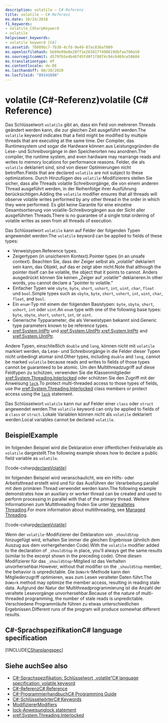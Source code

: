 ```yaml
---
description: volatile – C#-Referenz
title: volatile – C#-Referenz
ms.date: 10/24/2018
f1_keywords:
- volatile_CSharpKeyword
- volatile
helpviewer_keywords:
- volatile keyword [C#]
ms.assetid: 78089bc7-7b38-4cfd-9e49-87ac036af009
ms.openlocfilehash: bb89e99e8e28ff1e263817f498619dbfae700a50
ms.sourcegitcommit: d579fb5e4b46745fd0f1f8874c94c6469ce58604
ms.translationtype: HT
ms.contentlocale: de-DE
ms.lasthandoff: 08/30/2020
ms.locfileid: "89141698"
---
```

# <a name="volatile-c-reference"></a><span data-ttu-id="79c2c-103">volatile (C#-Referenz)</span><span class="sxs-lookup"><span data-stu-id="79c2c-103">volatile (C# Reference)</span></span>

<span data-ttu-id="79c2c-104">Das Schlüsselwort `volatile` gibt an, dass ein Feld von mehreren Threads geändert werden kann, die zur gleichen Zeit ausgeführt werden.</span><span class="sxs-lookup"><span data-stu-id="79c2c-104">The `volatile` keyword indicates that a field might be modified by multiple threads that are executing at the same time.</span></span> <span data-ttu-id="79c2c-105">Der Compiler, das Runtimesystem und sogar die Hardware können aus Leistungsgründen die Lese- und Schreibvorgänge in den Speicherorten neu anordnen.</span><span class="sxs-lookup"><span data-stu-id="79c2c-105">The compiler, the runtime system, and even hardware may rearrange reads and writes to memory locations for performance reasons.</span></span> <span data-ttu-id="79c2c-106">Felder, die als `volatile` deklariert sind, sind von dieser Optimierungen nicht betroffen.</span><span class="sxs-lookup"><span data-stu-id="79c2c-106">Fields that are declared `volatile` are not subject to these optimizations.</span></span> <span data-ttu-id="79c2c-107">Durch Hinzufügen des `volatile`-Modifizierers stellen Sie sicher, dass alle Threads volatile Schreibvorgänge, die von einem anderen Thread ausgeführt werden, in der Reihenfolge ihrer Ausführung berücksichtigen.</span><span class="sxs-lookup"><span data-stu-id="79c2c-107">Adding the `volatile` modifier ensures that all threads will observe volatile writes performed by any other thread in the order in which they were performed.</span></span> <span data-ttu-id="79c2c-108">Es gibt keine Garantie für eine einzelne Gesamtsortierung von volatile-Schreibvorgängen aus der Sicht aller ausgeführten Threads.</span><span class="sxs-lookup"><span data-stu-id="79c2c-108">There is no guarantee of a single total ordering of volatile writes as seen from all threads of execution.</span></span>

<span data-ttu-id="79c2c-109">Das Schlüsselwort `volatile` kann auf Felder der folgenden Typen angewendet werden:</span><span class="sxs-lookup"><span data-stu-id="79c2c-109">The `volatile` keyword can be applied to fields of these types:</span></span>

- <span data-ttu-id="79c2c-110">Verweistypen.</span><span class="sxs-lookup"><span data-stu-id="79c2c-110">Reference types.</span></span>
- <span data-ttu-id="79c2c-111">Zeigertypen (in unsicherem Kontext).</span><span class="sxs-lookup"><span data-stu-id="79c2c-111">Pointer types (in an unsafe context).</span></span> <span data-ttu-id="79c2c-112">Beachten Sie, dass der Zeiger selbst als „volatile“ deklariert sein kann, das Objekt, auf das er zeigt aber nicht.</span><span class="sxs-lookup"><span data-stu-id="79c2c-112">Note that although the pointer itself can be volatile, the object that it points to cannot.</span></span> <span data-ttu-id="79c2c-113">Anders ausgedrückt können Sie keinen „Zeiger auf ‚volatile‘“ deklarieren.</span><span class="sxs-lookup"><span data-stu-id="79c2c-113">In other words, you cannot declare a "pointer to volatile."</span></span>
- <span data-ttu-id="79c2c-114">Einfacher Typen wie `sbyte`, `byte`, `short`, `ushort`, `int`, `uint`, `char`, `float` und `bool`.</span><span class="sxs-lookup"><span data-stu-id="79c2c-114">Simple types such as `sbyte`, `byte`, `short`, `ushort`, `int`, `uint`, `char`, `float`, and `bool`.</span></span>
- <span data-ttu-id="79c2c-115">Ein `enum`-Typ mit einem der folgenden Basistypen: `byte`, `sbyte`, `short`, `ushort`, `int` oder `uint`.</span><span class="sxs-lookup"><span data-stu-id="79c2c-115">An `enum` type with one of the following base types: `byte`, `sbyte`, `short`, `ushort`, `int`, or `uint`.</span></span>
- <span data-ttu-id="79c2c-116">Generische Typparameter, die als Verweistypen bekannt sind.</span><span class="sxs-lookup"><span data-stu-id="79c2c-116">Generic type parameters known to be reference types.</span></span>
- <span data-ttu-id="79c2c-117"><xref:System.IntPtr> und <xref:System.UIntPtr>.</span><span class="sxs-lookup"><span data-stu-id="79c2c-117"><xref:System.IntPtr> and <xref:System.UIntPtr>.</span></span>

<span data-ttu-id="79c2c-118">Andere Typen, einschließlich `double` und `long`, können nicht mit `volatile` markiert werden, da Lese- und Schreibvorgänge in die Felder dieser Typen nicht unbedingt atomar sind.</span><span class="sxs-lookup"><span data-stu-id="79c2c-118">Other types, including `double` and `long`, cannot be marked `volatile` because reads and writes to fields of those types cannot be guaranteed to be atomic.</span></span> <span data-ttu-id="79c2c-119">Um den Multithreadzugriff auf diese Feldtypen zu schützen, verwenden Sie die Klassenmitglieder <xref:System.Threading.Interlocked> oder schützen Sie den Zugriff mit der Anweisung [`lock`](lock-statement.md).</span><span class="sxs-lookup"><span data-stu-id="79c2c-119">To protect multi-threaded access to those types of fields, use the <xref:System.Threading.Interlocked> class members or protect access using the [`lock`](lock-statement.md) statement.</span></span>

<span data-ttu-id="79c2c-120">Das Schlüsselwort `volatile` kann nur auf Felder einer `class` oder `struct` angewendet werden.</span><span class="sxs-lookup"><span data-stu-id="79c2c-120">The `volatile` keyword can only be applied to fields of a `class` or `struct`.</span></span> <span data-ttu-id="79c2c-121">Lokale Variablen können nicht als `volatile` deklariert werden.</span><span class="sxs-lookup"><span data-stu-id="79c2c-121">Local variables cannot be declared `volatile`.</span></span>

## <a name="example"></a><span data-ttu-id="79c2c-122">Beispiel</span><span class="sxs-lookup"><span data-stu-id="79c2c-122">Example</span></span>

<span data-ttu-id="79c2c-123">Im folgenden Beispiel wird die Deklaration einer öffentlichen Feldvariable als `volatile` dargestellt.</span><span class="sxs-lookup"><span data-stu-id="79c2c-123">The following example shows how to declare a public field variable as `volatile`.</span></span>

[!code-csharp[declareVolatile](~/samples/snippets/csharp/language-reference/keywords/volatile/Program.cs#Declaration)]

<span data-ttu-id="79c2c-124">Im folgenden Beispiel wird veranschaulicht, wie ein Hilfs- oder Arbeitsthread erstellt wird und für das Ausführen der Verarbeitung parallel mit dem primären Thread verwendet werden kann.</span><span class="sxs-lookup"><span data-stu-id="79c2c-124">The following example demonstrates how an auxiliary or worker thread can be created and used to perform processing in parallel with that of the primary thread.</span></span> <span data-ttu-id="79c2c-125">Weitere Informationen zum Multithreading finden Sie unter [Verwaltetes Threading](../../../standard/threading/index.md).</span><span class="sxs-lookup"><span data-stu-id="79c2c-125">For more information about multithreading, see [Managed Threading](../../../standard/threading/index.md).</span></span>

[!code-csharp[declareVolatile](~/samples/snippets/csharp/language-reference/keywords/volatile/Program.cs#Volatile)]

<span data-ttu-id="79c2c-126">Wenn der `volatile`-Modifizierer der Deklaration von `_shouldStop` hinzugefügt wird, erhalten Sie immer die gleichen Ergebnisse (ähnlich dem Auszug aus dem vorhergehenden Code).</span><span class="sxs-lookup"><span data-stu-id="79c2c-126">With the `volatile` modifier added to the declaration of `_shouldStop` in place, you'll always get the same results (similar to the excerpt shown in the preceding code).</span></span> <span data-ttu-id="79c2c-127">Ohne diesen Modifizierer für das `_shouldStop`-Mitglied ist das Verhalten unvorhersehbar.</span><span class="sxs-lookup"><span data-stu-id="79c2c-127">However, without that modifier on the `_shouldStop` member, the behavior is unpredictable.</span></span> <span data-ttu-id="79c2c-128">Die `DoWork`-Methode kann den Mitgliederzugriff optimieren, was zum Lesen veralteter Daten führt.</span><span class="sxs-lookup"><span data-stu-id="79c2c-128">The `DoWork` method may optimize the member access, resulting in reading stale data.</span></span> <span data-ttu-id="79c2c-129">Aufgrund der Natur der Multithreadprogrammierung ist die Anzahl der veraltete Lesevorgänge unvorhersehbar.</span><span class="sxs-lookup"><span data-stu-id="79c2c-129">Because of the nature of multi-threaded programming, the number of stale reads is unpredictable.</span></span> <span data-ttu-id="79c2c-130">Verschiedene Programmläufe führen zu etwas unterschiedlichen Ergebnissen.</span><span class="sxs-lookup"><span data-stu-id="79c2c-130">Different runs of the program will produce somewhat different results.</span></span>

## <a name="c-language-specification"></a><span data-ttu-id="79c2c-131">C#-Sprachspezifikation</span><span class="sxs-lookup"><span data-stu-id="79c2c-131">C# language specification</span></span>

[!INCLUDE[CSharplangspec](~/includes/csharplangspec-md.md)]

## <a name="see-also"></a><span data-ttu-id="79c2c-132">Siehe auch</span><span class="sxs-lookup"><span data-stu-id="79c2c-132">See also</span></span>

- [<span data-ttu-id="79c2c-133">C#-Sprachspezifikation: Schlüsselwort „volatile“</span><span class="sxs-lookup"><span data-stu-id="79c2c-133">C# language specification: volatile keyword</span></span>](../../../../_csharplang/spec/classes.md#volatile-fields)
- [<span data-ttu-id="79c2c-134">C#-Referenz</span><span class="sxs-lookup"><span data-stu-id="79c2c-134">C# Reference</span></span>](../index.md)
- [<span data-ttu-id="79c2c-135">C#-Programmierhandbuch</span><span class="sxs-lookup"><span data-stu-id="79c2c-135">C# Programming Guide</span></span>](../../programming-guide/index.md)
- [<span data-ttu-id="79c2c-136">C#-Schlüsselwörter</span><span class="sxs-lookup"><span data-stu-id="79c2c-136">C# Keywords</span></span>](index.md)
- [<span data-ttu-id="79c2c-137">Modifizierer</span><span class="sxs-lookup"><span data-stu-id="79c2c-137">Modifiers</span></span>](index.md)
- [<span data-ttu-id="79c2c-138">lock-Anweisung</span><span class="sxs-lookup"><span data-stu-id="79c2c-138">lock statement</span></span>](lock-statement.md)
- <xref:System.Threading.Interlocked>
